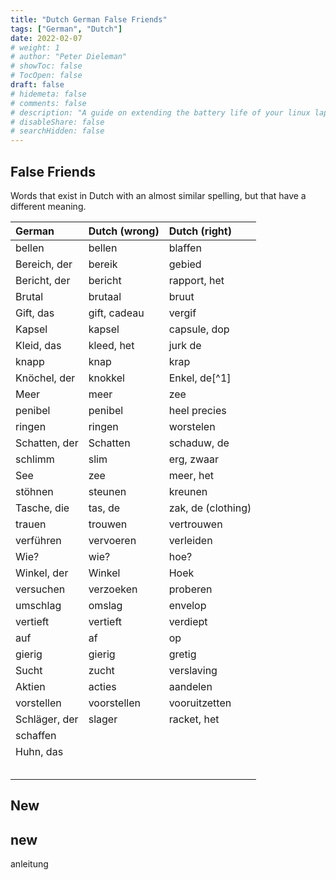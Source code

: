 ```yaml
---
title: "Dutch German False Friends"
tags: ["German", "Dutch"]
date: 2022-02-07
# weight: 1
# author: "Peter Dieleman"
# showToc: false
# TocOpen: false
draft: false
# hidemeta: false
# comments: false
# description: "A guide on extending the battery life of your linux laptop"
# disableShare: false
# searchHidden: false
---
```


## False Friends

Words that exist in Dutch with an almost similar spelling,
but that have a different meaning.

| German        | Dutch (wrong) | Dutch (right)      |
| :------------ | :------------ | :----------------- |
| bellen        | bellen        | blaffen            |
| Bereich, der  | bereik        | gebied             |
| Bericht, der  | bericht       | rapport, het       |
| Brutal        | brutaal       | bruut              |
| Gift, das     | gift, cadeau  | vergif             |
| Kapsel        | kapsel        | capsule, dop       |
| Kleid, das    | kleed, het    | jurk de            |
| knapp         | knap          | krap               |
| Knöchel, der  | knokkel       | Enkel, de[^1]      |
| Meer          | meer          | zee                |
| penibel       | penibel       | heel precies       |
| ringen        | ringen        | worstelen          |
| Schatten, der | Schatten      | schaduw, de        |
| schlimm       | slim          | erg, zwaar         |
| See           | zee           | meer, het          |
| stöhnen       | steunen       | kreunen            |
| Tasche, die   | tas, de       | zak, de (clothing) |
| trauen        | trouwen       | vertrouwen         |
| verführen     | vervoeren     | verleiden          |
| Wie?          | wie?          | hoe?               |
| Winkel, der   | Winkel        | Hoek               |
| versuchen     | verzoeken     | proberen           |
| umschlag      | omslag        | envelop            |
| vertieft      | vertieft      | verdiept           |
| auf           | af            | op                 |
| gierig        | gierig        | gretig             |
| Sucht         | zucht         | verslaving         |
| Aktien        | acties        | aandelen           |
| vorstellen    | voorstellen   | vooruitzetten      |
| Schläger, der | slager        | racket, het        |
| schaffen      |               |                    |
| Huhn, das              |               |                    |
|               |               |                    |
|               |               |                    |
|               |               |                    |
|               |               |                    |
|               |               |                    |

## New


## new 


anleitung
